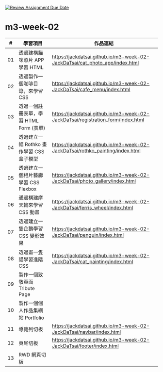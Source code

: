 [![Review Assignment Due Date](https://classroom.github.com/assets/deadline-readme-button-24ddc0f5d75046c5622901739e7c5dd533143b0c8e959d652212380cedb1ea36.svg)](https://classroom.github.com/a/vlJXFE8Y)
# m3-week-02

| #  | 學習項目                        | 作品連結                                                                            |
|----|-----------------------------|---------------------------------------------------------------------------------|
| 01 | 透過建構貓咪照片 APP 學習 HTML        | https://jackdatsai.github.io/m3-week-02-JackDaTsai/cat_photo_app/index.html     |
| 02 | 透過製作一個咖啡目錄，來學習 CSS          | https://jackdatsai.github.io/m3-week-02-JackDaTsai/cafe_menu/index.html         |
| 03 | 透過一個註冊表單，學習 HTML Form (表單)  | https://jackdatsai.github.io/m3-week-02-JackDaTsai/registration_form/index.html |
| 04 | 透過建立一幅 Rothko 畫作學習 CSS 盒子模型 | https://jackdatsai.github.io/m3-week-02-JackDaTsai/rothko_painting/index.html   |
| 05 | 透過建立一個相片藝廊學習 CSS Flexbox    | https://jackdatsai.github.io/m3-week-02-JackDaTsai/photo_gallery/index.html     |
| 06 | 通過構建摩天輪來學習 CSS 動畫           | https://jackdatsai.github.io/m3-week-02-JackDaTsai/ferris_wheel/index.html      |
| 07 | 透過建立一隻企鵝學習 CSS 變形效果         | https://jackdatsai.github.io/m3-week-02-JackDaTsai/penguin/index.html           |
| 08 | 透過畫一隻貓學習進階 CSS              | https://jackdatsai.github.io/m3-week-02-JackDaTsai/cat_painting/index.html      |
| 09 | 製作一個致敬頁面 Tribute Page       |                                                                                 |
| 10 | 製作一個個人作品集網站 Portfolio       |                                                                                 |
| 11 | 導覽列切板                       | https://jackdatsai.github.io/m3-week-02-JackDaTsai/navbar/index.html            |
| 12 | 頁尾切板                        | https://jackdatsai.github.io/m3-week-02-JackDaTsai/footer/index.html            |
| 13 | RWD 網頁切板                    |                                                                                 |